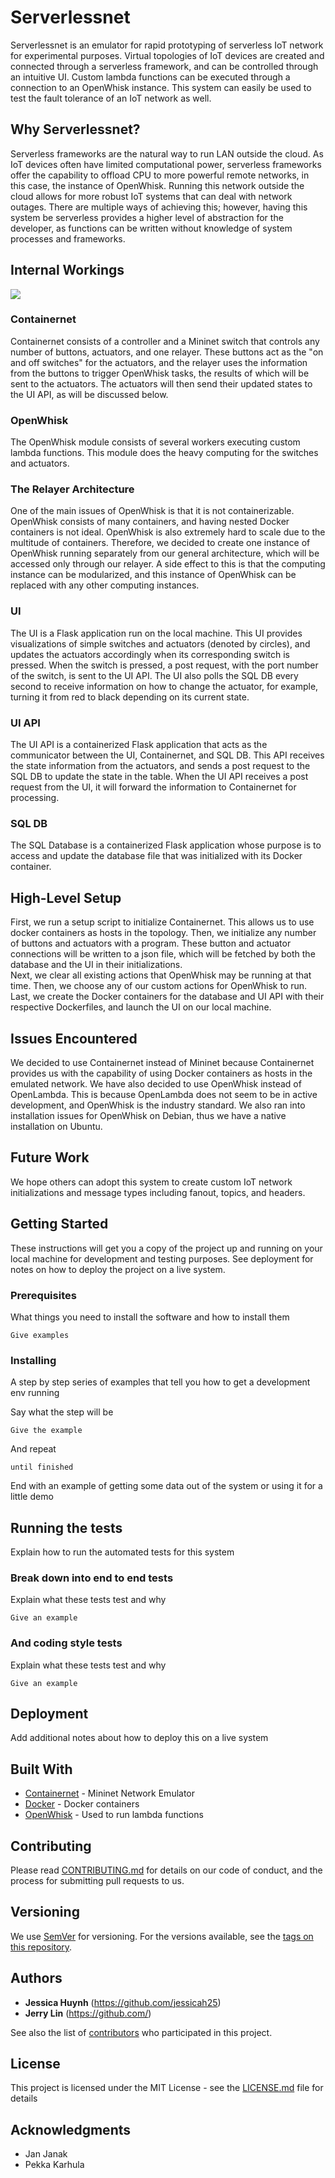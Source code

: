 # Serverlessnet

Serverlessnet is an emulator for rapid prototyping of serverless IoT network for experimental purposes.  Virtual topologies of IoT devices are created and connected through a serverless framework, and can be controlled through an intuitive UI.  Custom lambda functions can be executed through a connection to an OpenWhisk instance.  This system can easily be used to test the fault tolerance of an IoT network as well.

## Why Serverlessnet?

Serverless frameworks are the natural way to run LAN outside the cloud.  As IoT devices often have limited computational power, serverless frameworks offer the capability to offload CPU to more powerful remote networks, in this case, the instance of OpenWhisk.  Running this network outside the cloud allows for more robust IoT systems that can deal with network outages.  There are multiple ways of achieving this; however, having this system be serverless provides a higher level of abstraction for the developer, as functions can be written without knowledge of system processes and frameworks.

## Internal Workings

![](https://github.com/serverless-net/serverlessnet/blob/master/IMG_2432.png)

### Containernet

Containernet consists of a controller and a Mininet switch that controls any number of buttons, actuators, and one relayer.  These buttons act as the "on and off switches" for the actuators, and the relayer uses the information from the buttons to trigger OpenWhisk tasks, the results of which will be sent to the actuators.  The actuators will then send their updated states to the UI API, as will be discussed below.

### OpenWhisk

The OpenWhisk module consists of several workers executing custom lambda functions.  This module does the heavy computing for the switches and actuators.

### The Relayer Architecture

One of the main issues of OpenWhisk is that it is not containerizable.  OpenWhisk consists of many containers, and having nested Docker containers is not ideal.  OpenWhisk is also extremely hard to scale due to the multitude of containers.  Therefore, we decided to create one instance of OpenWhisk running separately from our general architecture, which will be accessed only through our relayer.  A side effect to this is that the computing instance can be modularized, and this instance of OpenWhisk can be replaced with any other computing instances.

### UI

The UI is a Flask application run on the local machine.  This UI provides visualizations of simple switches and actuators (denoted by circles), and updates the actuators accordingly when its corresponding switch is pressed.  When the switch is pressed, a post request, with the port number of the switch, is sent to the UI API.  The UI also polls the SQL DB every second to receive information on how to change the actuator, for example, turning it from red to black depending on its current state.

### UI API

The UI API is a containerized Flask application that acts as the communicator between the UI, Containernet, and SQL DB.  This API receives the state information from the actuators, and sends a post request to the SQL DB to update the state in the table.  When the UI API receives a post request from the UI, it will forward the information to Containernet for processing.

### SQL DB

The SQL Database is a containerized Flask application whose purpose is to access and update the database file that was initialized with its Docker container.  

## High-Level Setup

First, we run a setup script to initialize Containernet.  This allows us to use docker containers as hosts in the topology.  Then, we initialize any number of buttons and actuators with a program.  These button and actuator connections will be written to a json file, which will be fetched by both the database and the UI in their initializations.  
Next, we clear all existing actions that OpenWhisk may be running at that time.  Then, we choose any of our custom actions for OpenWhisk to run.
Last, we create the Docker containers for the database and UI API with their respective Dockerfiles, and launch the UI on our local machine.

## Issues Encountered

We decided to use Containernet instead of Mininet because Containernet provides us with the capability of using Docker containers as hosts in the emulated network.  We have also decided to use OpenWhisk instead of OpenLambda.  This is because OpenLambda does not seem to be in active development, and OpenWhisk is the industry standard.  We also ran into installation issues for OpenWhisk on Debian, thus we have a native installation on Ubuntu.

## Future Work

We hope others can adopt this system to create custom IoT network initializations and message types including fanout, topics, and headers.

## Getting Started

These instructions will get you a copy of the project up and running on your local machine for development and testing purposes. See deployment for notes on how to deploy the project on a live system.

### Prerequisites

What things you need to install the software and how to install them

```
Give examples
```

### Installing

A step by step series of examples that tell you how to get a development env running

Say what the step will be

```
Give the example
```

And repeat

```
until finished
```

End with an example of getting some data out of the system or using it for a little demo

## Running the tests

Explain how to run the automated tests for this system

### Break down into end to end tests

Explain what these tests test and why

```
Give an example
```

### And coding style tests

Explain what these tests test and why

```
Give an example
```

## Deployment

Add additional notes about how to deploy this on a live system

## Built With

* [Containernet](https://containernet.github.io/) - Mininet Network Emulator
* [Docker](https://www.docker.com/) - Docker containers
* [OpenWhisk](https://openwhisk.apache.org/) - Used to run lambda functions

## Contributing

Please read [CONTRIBUTING.md](https://gist.github.com/PurpleBooth/b24679402957c63ec426) for details on our code of conduct, and the process for submitting pull requests to us.

## Versioning

We use [SemVer](http://semver.org/) for versioning. For the versions available, see the [tags on this repository](https://github.com/your/project/tags). 

## Authors

* **Jessica Huynh** (https://github.com/jessicah25)
* **Jerry Lin** (https://github.com/)

See also the list of [contributors](https://github.com/your/project/contributors) who participated in this project.

## License

This project is licensed under the MIT License - see the [LICENSE.md](LICENSE.md) file for details

## Acknowledgments

* Jan Janak
* Pekka Karhula
